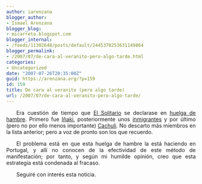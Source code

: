 ```yaml
---
author: iarenzana
blogger_author:
- Ismael Arenzana
blogger_blog:
- micarreta.blogspot.com
blogger_internal:
- /feeds/11302648/posts/default/2445370253631149864
blogger_permalink:
- /2007/07/de-cara-al-veranito-pero-algo-tarde.html
categories:
- Uncategorized
date: "2007-07-26T20:35:00Z"
guid: https://arenzana.org/?p=159
id: 159
title: De cara al veranito (pero algo tarde)
url: /2007/07/de-cara-al-veranito-pero-algo-tarde/
---
```

<p style="text-align:justify;text-indent:20pt;">
  Era cuestión de tiempo que <a href="http://www.elmundo.es/elmundo/2007/07/23/espana/1185198012.html">El Solitario</a> se declarase en <a href="http://www.elmundo.es/elmundo/2007/07/26/espana/1185479611.html?a=c8f7abd974551bbbf450ffe74ccc7706&t=1185481483">huelga de hambre</a>. Primero fue <a href="http://www.elmundo.es/elmundo/2007/01/25/espana/1169761780.html">Iñaki</a>, posteriormente unos <a href="http://www.elmundo.es/elmundo/2004/06/21/sociedad/1087849178.html">inmigrantes</a> y por último (pero no por ello menos importante) <a href="http://www.elmundo.es/elmundo/2007/05/04/espana/1178304491.html">Cachuli</a>. No descarto más miembros en la lista anterior; pero a voz de pronto son los que recuerdo.
</p>

<p style="text-align:justify;text-indent:20pt;">
  El problema está en que esta huelga de hambre la está haciendo en Portugal, y allí no conocen de la efectividad de este método de manifestación; por tanto, y según mi humilde opinión, creo que esta estrategia está condenada al fracaso.
</p>

<p style="text-align:justify;text-indent:20pt;">
  Seguiré con interés esta noticia.
</p>